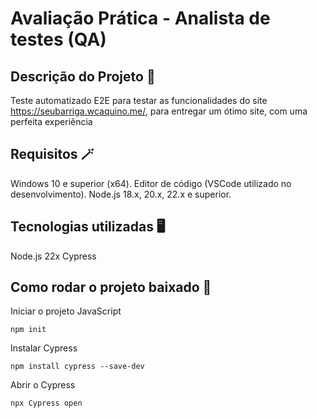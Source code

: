 # Avaliação Prática - Analista de testes (QA)

## Descrição do Projeto 📰
Teste automatizado E2E para testar as funcionalidades do site https://seubarriga.wcaquino.me/, para entregar um ótimo site, com uma perfeita experiência 

## Requisitos 🪄
Windows 10 e superior (x64).
Editor de código (VSCode utilizado no desenvolvimento).
Node.js 18.x, 20.x, 22.x e superior.

## Tecnologias utilizadas 🖥
Node.js 22x
Cypress

## Como rodar o projeto baixado 🎡
Iniciar o projeto JavaScript
```
npm init
```
Instalar Cypress
```
npm install cypress --save-dev
```
Abrir o Cypress
```
npx Cypress open
```